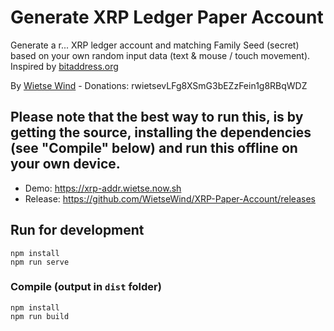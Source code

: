 # Generate XRP Ledger Paper Account

Generate a r... XRP ledger account and matching Family Seed (secret) based on your own random input data (text & mouse / touch movement).
Inspired by [bitaddress.org](https://bitaddress.org)

By [Wietse Wind](https://wietse.com) - Donations: rwietsevLFg8XSmG3bEZzFein1g8RBqWDZ

## Please note that the best way to run this, is by getting the source, installing the dependencies (see "Compile" below) and run this offline on your own device.

- Demo: https://xrp-addr.wietse.now.sh
- Release: https://github.com/WietseWind/XRP-Paper-Account/releases

## Run for development
```
npm install
npm run serve
```

### Compile (output in `dist` folder)
```
npm install
npm run build
```
